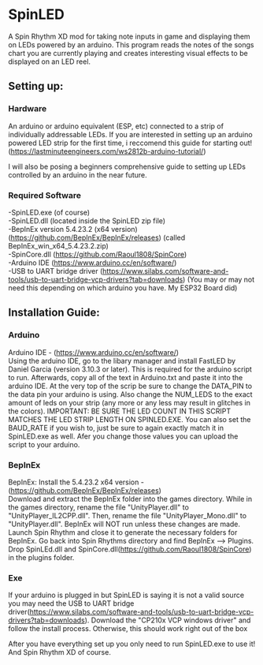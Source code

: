 # SpinLED

A Spin Rhythm XD mod for taking note inputs in game and displaying them on LEDs powered by an arduino. This program reads the notes of the songs chart you are currently playing and creates interesting visual effects to be displayed on an LED reel.

## Setting up:
### Hardware
An arduino or arduino equivalent (ESP, etc) connected to a strip of individually addressable LEDs.
If you are interested in setting up an arduino powered LED strip for the first time, i reccomend this guide for starting out!</br>
(https://lastminuteengineers.com/ws2812b-arduino-tutorial/)

I will also be posing a beginners comprehensive guide to setting up LEDs controlled by an arduino in the near future.

### Required Software
-SpinLED.exe (of course)<br/>
-SpinLED.dll (located inside the SpinLED zip file)<br/>
-BepInEx version 5.4.23.2 (x64 version) (https://github.com/BepInEx/BepInEx/releases) (called BepInEx_win_x64_5.4.23.2.zip) <br/>
-SpinCore.dll (https://github.com/Raoul1808/SpinCore) <br/>
-Arduino IDE (https://www.arduino.cc/en/software/) <br/>
-USB to UART bridge driver (https://www.silabs.com/software-and-tools/usb-to-uart-bridge-vcp-drivers?tab=downloads) (You may or may not need this depending on which arduino you have. My ESP32 Board did)

## Installation Guide:
### Arduino
Arduino IDE - (https://www.arduino.cc/en/software/)<br/>
Using the arduino IDE, go to the libary manager and install FastLED by Daniel Garcia (version 3.10.3 or later). This is required for the arduino script to run. Afterwards, copy all of the text in Arduino.txt and paste it into the arduino IDE. At the very top of the scrip be sure to change the DATA_PIN to the data pin your arduino is using. Also change the NUM_LEDS to the exact amount of leds on your strip (any more or any less may result in glitches in the colors). IMPORTANT: BE SURE THE LED COUNT IN THIS SCRIPT MATCHES THE LED STRIP LENGTH ON SPINLED.EXE. You can also set the BAUD_RATE if you wish to, just be sure to again exactly match it in SpinLED.exe as well. Afer you change those values you can upload the script to your arduino.

### BepInEx
BepInEx: Install the 5.4.23.2 x64 version - (https://github.com/BepInEx/BepInEx/releases)<br/>
Download and extract the BepInEx folder into the games directory. While in the games directory, rename the file "UnityPlayer.dll" to "UnityPlayer_IL2CPP.dll". Then, rename the file "UnityPlayer_Mono.dll" to "UnityPlayer.dll". BepInEx will NOT run unless these changes are made. Launch Spin Rhythm and close it to generate the necessary folders for BepInEx. Go back into Spin Rhythms directory and find BepInEx --> Plugins. Drop SpinLEd.dll and SpinCore.dll(https://github.com/Raoul1808/SpinCore) in the plugins folder.

### Exe
If your arduino is plugged in but SpinLED is saying it is not a valid source you may need the USB to UART bridge driver(https://www.silabs.com/software-and-tools/usb-to-uart-bridge-vcp-drivers?tab=downloads). Download the "CP210x VCP windows driver" and follow the install process. Otherwise, this should work right out of the box

After you have everything set up you only need to run SpinLED.exe to use it! And Spin Rhythm XD of course.
